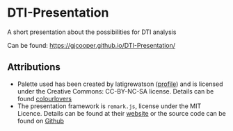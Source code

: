 # DTI-Presentation
A short presentation about the possibilities for DTI analysis

Can be found: https://gjcooper.github.io/DTI-Presentation/

## Attributions

* Palette used has been created by latigrewatson ([profile](http://www.colourlovers.com/lover/latigrewatson)) and is licensed under the Creative Commons: CC-BY-NC-SA license. Details can be found [colourlovers](http://www.colourlovers.com/palette/1329124/PastPresentFuture)
* The presentation framework is `remark.js`, license under the MIT Licence. Details can be found at their [website](http://remarkjs.com/) or the source code can be found on [Github](https://github.com/gnab/remark)
